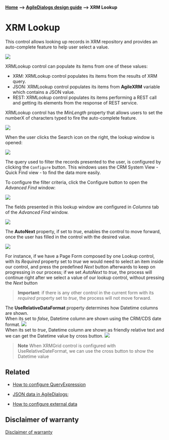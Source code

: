 __[Home](/) --> [AgileDialogs design guide](/guides/AgileDialogs-DesignGuide.md) --> XRM Lookup__

# XRM Lookup

This control allows looking up records in XRM repository and provides an
auto-complete feature to help user select a value.

![](../media/AgileDialogsDesignGuide/XRMLookupControl_01.png)

XRMLookup control can populate its items from one of these values:

-   XRM: XRMLookup control populates its items from the results of XRM query.
-   JSON: XRMLookup control populates its items from **AgileXRM** variable which contains a JSON value.
-   REST: XRMLookup control populates its items performing a REST call and getting its elements from the response of REST service.

XRMLookup control has the *MinLength* property that allows users to set the numberX
of characters typed to fire the auto-complete feature.

![](../media/AgileDialogsDesignGuide/XRMLookupControl_02.png)

When the user clicks the Search icon on the right, the lookup window is opened:

![](../media/AgileDialogsDesignGuide/XRMLookupControl_03.png)

The query used to filter the records presented to the user, is configured by
clicking the `Configure` button. This windows uses the CRM System View -
Quick Find view - to find the data more easily.

To configure the filter criteria, click the Configure button to open the
*Advanced Find* window:

![](../media/AgileDialogsDesignGuide/XRMLookupControl_04.png)

The fields presented in this lookup window are configured in *Columns* tab of
the *Advanced Find* window.

![](../media/AgileDialogsDesignGuide/XRMLookupControl_05.png)

The **AutoNext** property, if set to *true*, enables the control to move
forward, once the user has filled in the control with the desired value.

![](../media/AgileDialogsDesignGuide/XRMLookupControl_06.png)

For instance, if we have a Page Form composed by one Lookup control, with its
*Required* property set to *true* we would need to select an item inside our
control, and press the predefined *Next* button afterwards to keep on
progressing in our process; if we set *AutoNext* to *true*, the process will
continue right after we select a value of our lookup control, without pressing
the *Next* button 

> **Important**: if there is any other control in the current
form with its *required* property set to *true*, the process will not move forward.

The **UseRelativeDataFormat** property determines how Datetime columns are shown.
<br>When its set to *false*, Datetime column are shown using the CRM/CDS date format.
![](../media/AgileDialogsDesignGuide/XRMLookupControl_07.png)
<br>When its set to *true*, Datetime column are shown as friendly relative text and we can get the Datetime value by cross button.
![](../media/AgileDialogsDesignGuide/XRMLookupControl_08.png)
> **Note** When XRMGrid control is configured with UseRelativeDateFormat, we can use the cross button to show the Datetime value

## Related

- [How to configure QueryExpression](../../ref/common/QueryExpression.md)

- [JSON data in AgileDialogs](../common/JSONAgileDialogs.md);

- [How to configure external data](../../ref/common/ExternalData.md)


## Disclaimer of warranty

[Disclaimer of warranty](DisclaimerOfWarranty.md)
